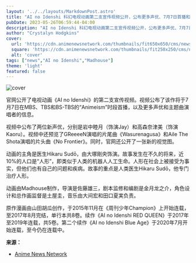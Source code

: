 ```yaml
---
layout: '../../layouts/MarkdownPost.astro'
title: "AI no Idenshi 科幻电视动画第二支宣传视频公开，公布更多声优、7月7日首播和主题曲演唱者"
pubDate: 2023-05-26T06:59:44-04:00
description: "AI no Idenshi 科幻电视动画第二支宣传视频公开，公布更多声优、7月7日首播和主题曲演唱者"
author: "Crystalyn Hodgkins"
cover:
  url: 'https://cdn.animenewsnetwork.com/thumbnails/fit650x650/cms/news.6/198480/idenshi.jpeg'
  square: 'https://cdn.animenewsnetwork.com/thumbnails/fit250x250/cms/news.6/198480/idenshi.jpeg'
  alt: 'cover'
tags: ["news","AI no Idenshi","Madhouse"]
theme: 'light'
featured: false
---
```


![cover](https://cdn.animenewsnetwork.com/thumbnails/fit650x650/cms/news.6/198480/idenshi.jpeg)

官网公开了电视动画《AI no Idenshi》的第二支宣传视频。视频公布了该作将于7月7日在MBS、TBS和BS-TBS的“Animeism”时段首播，以及更多声优和主题曲演唱者的信息。

<!--more-->

视频中公布了两位新声优，分别是岩中睦月（饰演Jay）和高森奈津美（饰演Kaoru）。视频中还预览了GReeeeN演唱的片尾曲《Wasurenagusa》和Aile The Shota演唱的片头曲《No Frontier》。同时，官网还公开了一张新的视觉图。

动画的主角是医生Hikaru Sudō，由大塚剛央饰演。故事发生在不久的将来，近10%的人口是“人形”，即类似于人类的机器人人工生命。人形在社会上被接受为事实，但他们也有自己的问题和疾病。故事的重点是人类医生Hikaru Sudō，他专门治疗人形。

动画由Madhouse制作，导演是佐藤雄三，剧本监修和编剧是金月龙之介，角色设计和总作画监督是土屋圭，音乐由大间宏和田口夏実负责。

原作漫画由山田胡瓜创作，于2015年11月在《周刊少年Champion》上开始连载，至2017年8月完结，单行本共8卷。续作《AI no Idenshi RED QUEEN》于2017年至2019年连载，共5卷。第二个续作《AI no Idenshi Blue Age》于2020年7月开始连载，至今仍在连载中。

**来源：**

- [Anime News Network](https://www.animenewsnetwork.com/news/2023-05-26/ai-no-idenshi-sci-fi-tv-anime-2nd-promo-video-reveals-more-cast-july-7-debut-theme-song-artists/.198480)